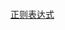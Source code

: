 ```

```
[正则表达式](https://desmonday.github.io/2019/03/02/python%E7%88%AC%E8%99%AB%E5%AD%A6%E4%B9%A0-day2%E6%AD%A3%E5%88%99%E8%A1%A8%E8%BE%BE%E5%BC%8F/#more)